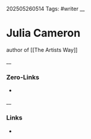 202505260514
Tags: #writer 
__
# Julia Cameron
author of [[The Artists Way]]

__
### Zero-Links
-

__
### Links
- 

 
 